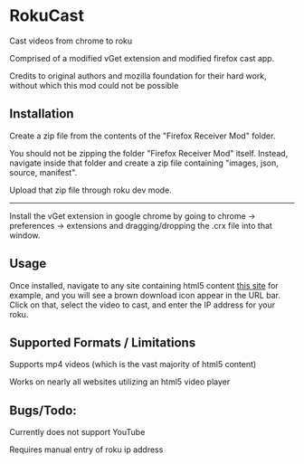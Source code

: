 # RokuCast
Cast videos from chrome to roku

Comprised of a modified vGet extension and modified firefox cast app.

Credits to original authors and mozilla foundation for their hard work, without which this mod could not be possible

## Installation

Create a zip file from the contents of the "Firefox Receiver Mod" folder.

You should not be zipping the folder "Firefox Receiver Mod" itself. Instead, navigate inside that folder and create a zip file containing "images, json, source, manifest".

Upload that zip file through roku dev mode.

-----

Install the vGet extension in google chrome by going to chrome -> preferences -> extensions and dragging/dropping the .crx file into that window. 

## Usage

Once installed, navigate to any site containing html5 content [this site](https://people.mozilla.org/~mfinkle/casting/test.html) for example, and you will see a brown download icon appear in the URL bar. Click on that, select the video to cast, and enter the IP address for your roku.

## Supported Formats / Limitations

Supports mp4 videos (which is the vast majority of html5 content)

Works on nearly all websites utilizing an html5 video player

## Bugs/Todo:

Currently does not support YouTube

Requires manual entry of roku ip address
